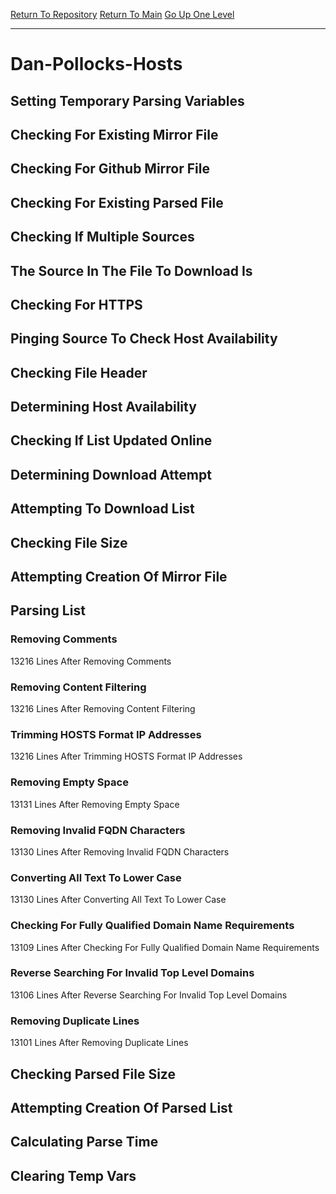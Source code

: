 [Return To Repository](https://github.com/deathbybandaid/piholeparser/)
[Return To Main](https://github.com/deathbybandaid/piholeparser/blob/master/RecentRunLogs/Mainlog.md)
[Go Up One Level](https://github.com/deathbybandaid/piholeparser/blob/master/RecentRunLogs/TopLevelScripts/30-Processing-Blacklists.md)
____________________________________
# Dan-Pollocks-Hosts
## Setting Temporary Parsing Variables
## Checking For Existing Mirror File
## Checking For Github Mirror File
## Checking For Existing Parsed File
## Checking If Multiple Sources
## The Source In The File To Download Is
## Checking For HTTPS
## Pinging Source To Check Host Availability
## Checking File Header
## Determining Host Availability
## Checking If List Updated Online
## Determining Download Attempt
## Attempting To Download List
## Checking File Size
## Attempting Creation Of Mirror File
## Parsing List
### Removing Comments
13216 Lines After Removing Comments
### Removing Content Filtering
13216 Lines After Removing Content Filtering
### Trimming HOSTS Format IP Addresses
13216 Lines After Trimming HOSTS Format IP Addresses
### Removing Empty Space
13131 Lines After Removing Empty Space
### Removing Invalid FQDN Characters
13130 Lines After Removing Invalid FQDN Characters
### Converting All Text To Lower Case
13130 Lines After Converting All Text To Lower Case
### Checking For Fully Qualified Domain Name Requirements
13109 Lines After Checking For Fully Qualified Domain Name Requirements
### Reverse Searching For Invalid Top Level Domains
13106 Lines After Reverse Searching For Invalid Top Level Domains
### Removing Duplicate Lines
13101 Lines After Removing Duplicate Lines
## Checking Parsed File Size
## Attempting Creation Of Parsed List
## Calculating Parse Time
## Clearing Temp Vars
